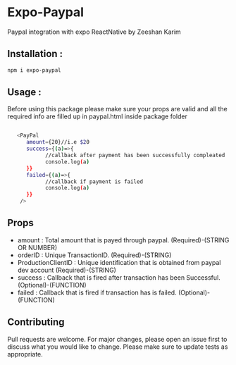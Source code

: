 # Expo-Paypal
Paypal integration with expo ReactNative by Zeeshan Karim


## Installation :

  ```bash
  npm i expo-paypal
  ``` 
  
## Usage :

Before using this package please make sure your props are valid and all the required info are filled up in paypal.html inside package folder

```bash

   <PayPal 
      amount={20}//i.e $20 
      success={(a)=>{
            //callback after payment has been successfully compleated
            console.log(a)
      }} 
      failed={(a)=>{
            //callback if payment is failed
            console.log(a)
      }}
    />

```

## Props

  * amount             : Total amount that is payed through paypal.                      (Required)-(STRING OR NUMBER)
  * orderID            : Unique TransactionID.                                           (Required)-(STRING)
  * ProductionClientID : Unique identification that is obtained from paypal dev account  (Required)-(STRING)
  * success            : Callback that is fired after transaction has been Successful.   (Optional)-(FUNCTION)
  * failed             : Callback that is fired if transaction has is failed.            (Optional)-(FUNCTION)
   
## Contributing

Pull requests are welcome. For major changes, please open an issue first to discuss what you would like to change.
Please make sure to update tests as appropriate.
